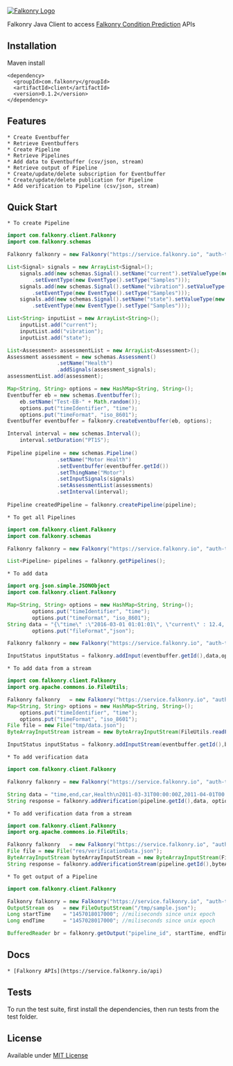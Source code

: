 [![Falkonry Logo](http://static1.squarespace.com/static/55a7df64e4b09f03368a7a78/t/569c6441ab281050fe32c18a/1453089858079/15-logo-transparent-h.png?format=500w)](http://falkonry.com/)

Falkonry Java Client to access [Falkonry Condition Prediction](falkonry.com) APIs

## Installation

Maven install
```
<dependency>
  <groupId>com.falkonry</groupId>
  <artifactId>client</artifactId>
  <version>0.1.2</version>
</dependency>
```

## Features

    * Create Eventbuffer
    * Retrieve Eventbuffers
    * Create Pipeline
    * Retrieve Pipelines
    * Add data to Eventbuffer (csv/json, stream)
    * Retrieve output of Pipeline
    * Create/update/delete subscription for Eventbuffer
    * Create/update/delete publication for Pipeline
    * Add verification to Pipeline (csv/json, stream)

## Quick Start

    * To create Pipeline
    
```java
import com.falkonry.client.Falkonry
import com.falkonry.schemas

Falkonry falkonry = new Falkonry("https://service.falkonry.io", "auth-token");

List<Signal> signals = new ArrayList<Signal>();
    signals.add(new schemas.Signal().setName("current").setValueType(new ValueType().setType("Numeric"))
        .setEventType(new EventType().setType("Samples")));
    signals.add(new schemas.Signal().setName("vibration").setValueType(new ValueType().setType("Numeric"))
        .setEventType(new EventType().setType("Samples")));
    signals.add(new schemas.Signal().setName("state").setValueType(new ValueType().setType("Categorical"))
        .setEventType(new EventType().setType("Samples")));

List<String> inputList = new ArrayList<String>();
    inputList.add("current");
    inputList.add("vibration");
    inputList.add("state");

List<Assessment> assessmentList = new ArrayList<Assessment>();
Assessment assessment = new schemas.Assessment()
                .setName("Health")
                .addSignals(assessment_signals);
assessmentList.add(assessment);

Map<String, String> options = new HashMap<String, String>();
Eventbuffer eb = new schemas.Eventbuffer();
    eb.setName("Test-EB-" + Math.random());
    options.put("timeIdentifier", "time");
    options.put("timeFormat", "iso_8601");
Eventbuffer eventbuffer = falkonry.createEventbuffer(eb, options);

Interval interval = new schemas.Interval();
    interval.setDuration("PT1S");
                        
Pipeline pipeline = new schemas.Pipeline()
                .setName("Motor Health")
                .setEventbuffer(eventbuffer.getId())
                .setThingName("Motor")
                .setInputSignals(signals)
                .setAssessmentList(assessments)
                .setInterval(interval);
        
Pipeline createdPipeline = falkonry.createPipeline(pipeline);
```

    * To get all Pipelines
    
```java
import com.falkonry.client.Falkonry
import com.falkonry.schemas

Falkonry falkonry = new Falkonry("https://service.falkonry.io", "auth-token");

List<Pipeline> pipelines = falkonry.getPipelines();
```

    * To add data
    
```java
import org.json.simple.JSONObject
import com.falkonry.client.Falkonry

Map<String, String> options = new HashMap<String, String>();
        options.put("timeIdentifier", "time");
        options.put("timeFormat", "iso_8601");
String data = "{\"time\" :\"2016-03-01 01:01:01\", \"current\" : 12.4, \"vibration\" : 3.4, \"state\" : \"On\"}";
        options.put("fileFormat","json");

Falkonry falkonry = new Falkonry("https://service.falkonry.io", "auth-token");

InputStatus inputStatus = falkonry.addInput(eventbuffer.getId(),data,options);
```

    * To add data from a stream
    
```java
import com.falkonry.client.Falkonry
import org.apache.commons.io.FileUtils;

Falkonry falkonry   = new Falkonry("https://service.falkonry.io", "auth-token");
Map<String, String> options = new HashMap<String, String>();
    options.put("timeIdentifier", "time");
    options.put("timeFormat", "iso_8601");
File file = new File("tmp/data.json");
ByteArrayInputStream istream = new ByteArrayInputStream(FileUtils.readFileToByteArray(file));

InputStatus inputStatus = falkonry.addInputStream(eventbuffer.getId(),byteArrayInputStream,options);
```

    * To add verification data

```java
import com.falkonry.client.Falkonry

Falkonry falkonry = new Falkonry("https://service.falkonry.io", "auth-token");

String data = "time,end,car,Health\n2011-03-31T00:00:00Z,2011-04-01T00:00:00Z,IL9753,Normal\n2011-03-31T00:00:00Z,2011-04-01T00:00:00Z,HI3821,Normal";
String response = falkonry.addVerification(pipeline.getId(),data, options);
```

    * To add verification data from a stream

```java
import com.falkonry.client.Falkonry
import org.apache.commons.io.FileUtils;

Falkonry falkonry   = new Falkonry("https://service.falkonry.io", "auth-token");
File file = new File("res/verificationData.json");
ByteArrayInputStream byteArrayInputStream = new ByteArrayInputStream(FileUtils.readFileToByteArray(file));
String response = falkonry.addVerificationStream(pipeline.getId(),byteArrayInputStream, options);
```

    * To get output of a Pipeline

```java
import com.falkonry.client.Falkonry

Falkonry falkonry = new Falkonry("https://service.falkonry.io", "auth-token");
OutputStream os   = new FileOutputStream("/tmp/sample.json");
Long startTime    = "1457018017000"; //miliseconds since unix epoch
Long endTime      = "1457028017000"; //miliseconds since unix epoch

BufferedReader br = falkonry.getOutput("pipeline_id", startTime, endTime);
```

## Docs

    * [Falkonry APIs](https://service.falkonry.io/api)
     
## Tests

  To run the test suite, first install the dependencies, then run tests from the test folder.
  

## License

  Available under [MIT License](LICENSE)
